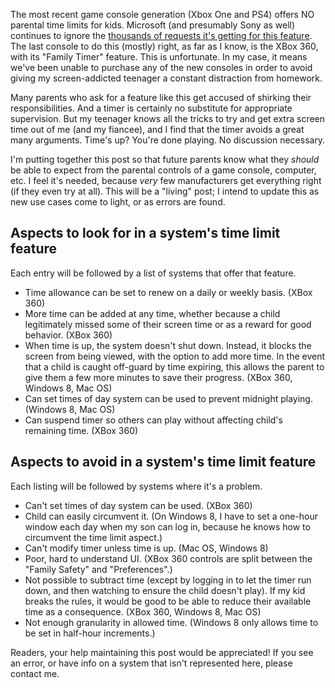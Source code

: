 The most recent game console generation (Xbox One and PS4) offers NO parental time limits for kids. Microsoft (and presumably Sony as well) continues to ignore the [thousands of requests it's getting for this feature](http://www.forbes.com/sites/andyrobertson/2015/11/20/xbox-one-still-failing-families-with-missing-family-timer). The last console to do this (mostly) right, as far as I know, is the XBox 360, with its "Family Timer" feature. This is unfortunate. In my case, it means we've been unable to purchase any of the new consoles in order to avoid giving my screen-addicted teenager a constant distraction from homework.

Many parents who ask for a feature like this get accused of shirking their responsibilities. And a timer is certainly no substitute for appropriate supervision. But my teenager knows all the tricks to try and get extra screen time out of me (and my fiancee), and I find that the timer avoids a great many arguments. Time's up? You're done playing. No discussion necessary.

I'm putting together this post so that future parents know what they *should* be able to expect from the parental controls of a game console, computer, etc. I feel it's needed, because *very* few manufacturers get everything right (if they even try at all). This will be a "living" post; I intend to update this as new use cases come to light, or as errors are found.

## Aspects to look for in a system's time limit feature

Each entry will be followed by a list of systems that offer that feature.

* Time allowance can be set to renew on a daily or weekly basis. (XBox 360)
* More time can be added at any time, whether because a child legitimately missed some of their screen time or as a reward for good behavior. (XBox 360)
* When time is up, the system doesn't shut down. Instead, it blocks the screen from being viewed, with the option to add more time. In the event that a child is caught off-guard by time expiring, this allows the parent to give them a few more minutes to save their progress. (XBox 360, Windows 8, Mac OS)
* Can set times of day system can be used to prevent midnight playing. (Windows 8, Mac OS)
* Can suspend timer so others can play without affecting child's remaining time. (XBox 360)

## Aspects to avoid in a system's time limit feature

Each listing will be followed by systems where it's a problem.

* Can't set times of day system can be used. (XBox 360)
* Child can easily circumvent it. (On Windows 8, I have to set a one-hour window each day when my son can log in, because he knows how to circumvent the time limit aspect.)
* Can't modify timer unless time is up. (Mac OS, Windows 8)
* Poor, hard to understand UI. (XBox 360 controls are split between the "Family Safety" and "Preferences".)
* Not possible to subtract time (except by logging in to let the timer run down, and then watching to ensure the child doesn't play). If my kid breaks the rules, it would be good to be able to reduce their available time as a consequence. (XBox 360, Windows 8, Mac OS)
* Not enough granularity in allowed time. (Windows 8 only allows time to be set in half-hour increments.)

Readers, your help maintaining this post would be appreciated! If you see an error, or have info on a system that isn't represented here, please contact me.
